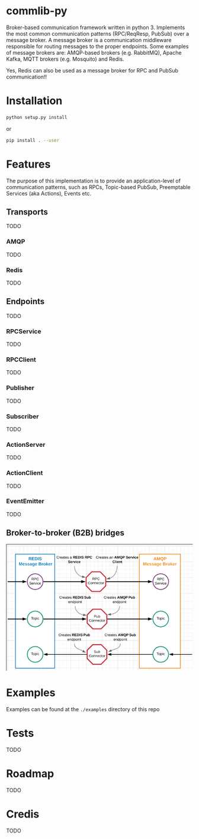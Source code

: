 # commlib-py
Broker-based communication framework written in python 3.
Implements the most common communication patterns (RPC/ReqResp, PubSub) over a message broker.
A message broker is a communication middleware responsible for routing messages to the
proper endpoints. Some examples of message brokers are: AMQP-based brokers (e.g. RabbitMQ),
Apache Kafka, MQTT brokers (e.g. Mosquito) and Redis.

Yes, Redis can also be used as a message broker for RPC and PubSub communication!!


# Installation


```bash
python setup.py install
```

or

```bash
pip install . --user
```

# Features
The purpose of this implementation is to provide an application-level of
communication patterns, such as RPCs, Topic-based PubSub, Preemptable Services
(aka Actions), Events etc.

## Transports
TODO

### AMQP
TODO

### Redis
TODO

## Endpoints
TODO

### RPCService
TODO

### RPCClient
TODO

### Publisher
TODO

### Subscriber
TODO

### ActionServer
TODO

### ActionClient
TODO

### EventEmitter
TODO

## Broker-to-broker (B2B) bridges

![bridges_1](./assets/2020-07-24-025901_713x483_scrot.png)

# Examples

Examples can be found at the `./examples` directory of this repo

# Tests

TODO

# Roadmap

TODO

# Credis

TODO
